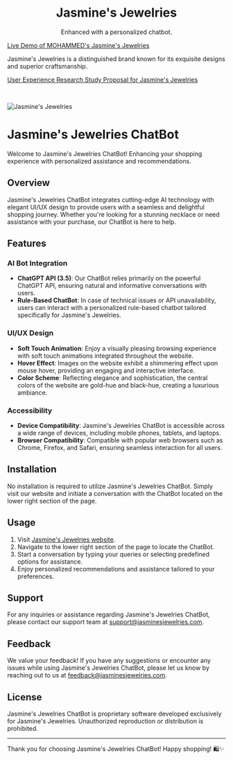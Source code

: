<div align="center">
  <h1>Jasmine's Jewelries</h1>
  <p>Enhanced with a personalized chatbot.</p>
</div>

[Live Demo of MOHAMMED's Jasmine's Jewelries](https://jasminesjewelries-mohammed-design.netlify.app)

Jasmine's Jewelries is a distinguished brand known for its exquisite designs and superior craftsmanship. 

[User Experience Research Study Proposal for Jasmine's Jewelries](#)

<br>

![Jasmine's Jewelries](https://github.com/tech-moh-logy/jasmine-jewels/assets/132733865/38358032-8885-404d-bbfe-1e67e84f6508)

# Jasmine's Jewelries ChatBot

Welcome to Jasmine's Jewelries ChatBot! Enhancing your shopping experience with personalized assistance and recommendations.

## Overview

Jasmine's Jewelries ChatBot integrates cutting-edge AI technology with elegant UI/UX design to provide users with a seamless and delightful shopping journey. Whether you're looking for a stunning necklace or need assistance with your purchase, our ChatBot is here to help.

## Features

### AI Bot Integration

- **ChatGPT API (3.5)**: Our ChatBot relies primarily on the powerful ChatGPT API, ensuring natural and informative conversations with users.
- **Rule-Based ChatBot**: In case of technical issues or API unavailability, users can interact with a personalized rule-based chatbot tailored specifically for Jasmine's Jewelries.

### UI/UX Design

- **Soft Touch Animation**: Enjoy a visually pleasing browsing experience with soft touch animations integrated throughout the website.
- **Hover Effect**: Images on the website exhibit a shimmering effect upon mouse hover, providing an engaging and interactive interface.
- **Color Scheme**: Reflecting elegance and sophistication, the central colors of the website are gold-hue and black-hue, creating a luxurious ambiance.

### Accessibility

- **Device Compatibility**: Jasmine's Jewelries ChatBot is accessible across a wide range of devices, including mobile phones, tablets, and laptops.
- **Browser Compatibility**: Compatible with popular web browsers such as Chrome, Firefox, and Safari, ensuring seamless interaction for all users.

## Installation

No installation is required to utilize Jasmine's Jewelries ChatBot. Simply visit our website and initiate a conversation with the ChatBot located on the lower right section of the page.

## Usage

1. Visit [Jasmine's Jewelries website](https://www.jasminesjewelries.com).
2. Navigate to the lower right section of the page to locate the ChatBot.
3. Start a conversation by typing your queries or selecting predefined options for assistance.
4. Enjoy personalized recommendations and assistance tailored to your preferences.

## Support

For any inquiries or assistance regarding Jasmine's Jewelries ChatBot, please contact our support team at [support@jasminesjewelries.com](mailto:support@jasminesjewelries.com).

## Feedback

We value your feedback! If you have any suggestions or encounter any issues while using Jasmine's Jewelries ChatBot, please let us know by reaching out to us at [feedback@jasminesjewelries.com](mailto:feedback@jasminesjewelries.com).

## License

Jasmine's Jewelries ChatBot is proprietary software developed exclusively for Jasmine's Jewelries. Unauthorized reproduction or distribution is prohibited.

---

Thank you for choosing Jasmine's Jewelries ChatBot! Happy shopping! 🛍️✨
